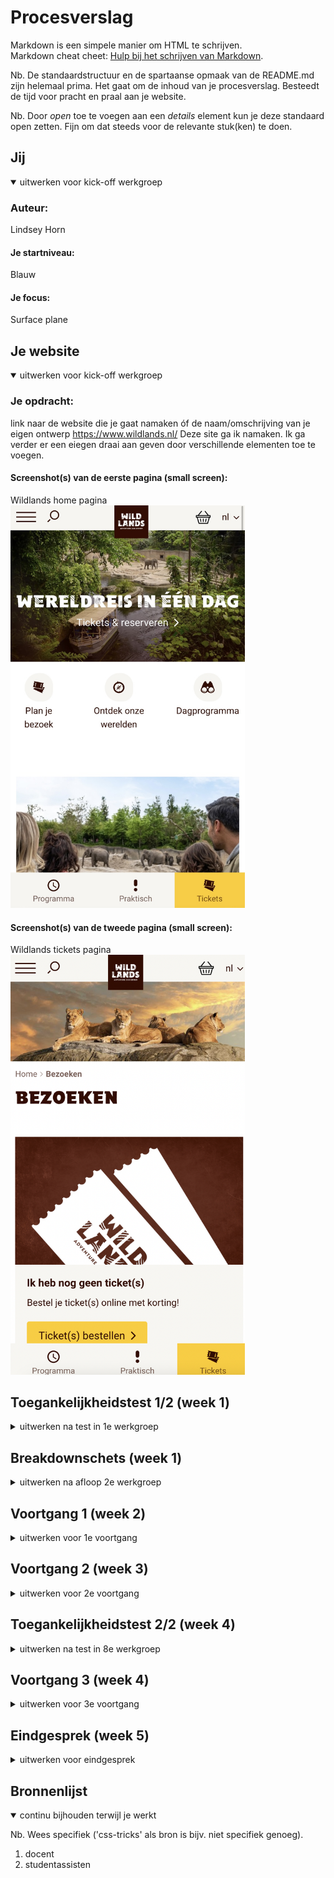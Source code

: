 # Procesverslag
Markdown is een simpele manier om HTML te schrijven.  
Markdown cheat cheet: [Hulp bij het schrijven van Markdown](https://github.com/adam-p/markdown-here/wiki/Markdown-Cheatsheet).

Nb. De standaardstructuur en de spartaanse opmaak van de README.md zijn helemaal prima. Het gaat om de inhoud van je procesverslag. Besteedt de tijd voor pracht en praal aan je website.

Nb. Door *open* toe te voegen aan een *details* element kun je deze standaard open zetten. Fijn om dat steeds voor de relevante stuk(ken) te doen.





## Jij

<details open>
  <summary>uitwerken voor kick-off werkgroep</summary>

  ### Auteur:
  Lindsey Horn

  #### Je startniveau:
  Blauw

  #### Je focus:
 Surface plane
 
</details>





## Je website

<details open>
  <summary>uitwerken voor kick-off werkgroep</summary>

  ### Je opdracht:
  link naar de website die je gaat namaken óf de naam/omschrijving van je eigen ontwerp
https://www.wildlands.nl/ Deze site ga ik namaken. Ik ga verder er een eiegen draai aan geven door verschillende elementen toe te voegen.
  

  #### Screenshot(s) van de eerste pagina (small screen): 
  Wildlands home pagina 
  <img src="readme-images/wildlands1.jpg" width="375px" alt="de home pagina">

  #### Screenshot(s) van de tweede pagina (small screen):
  Wildlands tickets pagina
  <img src="readme-images/pagina 2.png" width="375px" alt="omschrijving van de pagina">
  
 
</details>



## Toegankelijkheidstest 1/2 (week 1)

<details>
  <summary>uitwerken na test in 1e werkgroep</summary>

  ### Bevindingen
  Lijst met je bevindingen die in de test naar voren kwamen:
- buttons wat groter maken
- tekst niet te klein
- gekleurde knoppen
- plaatjes ter ondersteuing helpen

  #### Screenreader
  Hier korte omschrijving (met indien nodig afbeeldingen)
  Met de screenereader op de originele site deed jhij deader links letter voor letter, en ook las hij regel voor regel voor en niet zin voor zin, waardoor het lastig is om het verhaal in goede zinnen te kunnen beluisteren en te begrijpen wat nou 1 zin is en wat niet.

  Hier een omschrijving van hoe het opgelost kan worden (met indien nodig afbeeldingen)
een goed gestructureerde HTML pagina.

  #### Muis en Toetsenbord 
  Hier korte omschrijving (met indien nodig afbeeldingen)
De tap toets op het toetsenbord gaat wel goed. Dit is duidelijk en overzichtelijk.


  #### Motoriek (shocks, elastiekjes)
  <img src="readme-images/test1ballon.jpg" width="375px" alt="testen met ballon omhooghouden">
  Hier korte omschrijving (met indien nodig afbeeldingen)
Ballon voor concentratie:
- je doelen zijn worden veel slomer uitgevoer, maar het is uiteindelijk wel gelukt
- hoofdingen moeten belangrijk zijn en echt opvallen zodat je dat als eerst opvalt en je niet heel lang hoeft te kijken waar je moet zijn.
- buttons zijn beetje klein en is lastig te klikken als je bezig bent met de ballon omhoog houden.

elastiekjes:
- scrollen is lastig
- typen gaat moeizamer
- in en uit-zoemen

  Hier een omschrijving van hoe het opgelost kan worden (met indien nodig afbeeldingen)
  - grotere gekleurde knoppen, heirdoor vallen ze gelijk op
  - plaatjes ter ondersteuining, dat werkt beter dan tekst op een korte tijd


  #### Visueel (brillen, contrast, kleurenblind, dark/light). 
  Hier korte omschrijving (met indien nodig afbeeldingen)
<img src="readme-images/test1bril.jpg" width="375px" alt="testen met bril">
- je moet soms inzoemen anders kun je het niet lezen
- kost meer tijd om iets te vinden
- bril met kelurencontarst was wel goed, het contrast van de website was er goed.

  Hier een omschrijving van hoe het opgelost kan worden (met indien nodig afbeeldingen)
  - letters wat groter
  - makkelijk kunnen in en uitzoemen
  - goed kleurencontrast

</details>



## Breakdownschets (week 1)

<details>
  <summary>uitwerken na afloop 2e werkgroep</summary>

  ### de hele pagina: 
  Ik ben helaas vergetewn fotos van de website van het proces te maken.
  In de eerste week ben ik eerst van de home pagina een creenshot gaan maken en vanuit daar bekijken hoe de HTML opgebouwd moet worden. Toen ik dat in XD had gedaan kon in zo gelijk mijn HTML structuur typen. Het is natuurlijk nog niet gestylt met CSS dus allesz ziet er nog niet uit. 

  ### dynamisch deel (bijv menu): 
  Ik ben begonnen met het menu maken en positioneren. Het lastigste was om het logo op de voorgrond te krijgen ook T.o.v. de video er gelijk onder. Ik heb ervoor gezorgd dat het filmpje op de home pagina blijft afspelen net als op de originele site.

  ### wellicht nog een dynamisch deel (bijv filter): 
  Ik zat deze week ik een goeie werkflow. Ik heb de hele pagina gestylt behalve de footer. Alles staat goed op zn plek (voor telefoon formaat dan)


</details>





## Voortgang 1 (week 2)

<details>
  <summary>uitwerken voor 1e voortgang</summary>

  ### Stand van zaken
  hier dit ging goed & dit was lastig (neem ook screenshots op van delen van je website en code)

Ik heb mijn eerste pagina zo goed als af gekregen. Ik was al erg trots op heo ver ik voor die week al was gekomen. Dit gaat me later ook helpen.
  ### Agenda voor meeting
  samen met je groepje opstellen

  | student 1      | student 2 ik          | student 3    | student 4        |
  | ---            | ---                | ---          | ---              |
  | bespreekt zijn | bespreekt de site  | stelt ook    |    |
  | website en     | kijkt naar de      | zijn vragen  |  |
  | stelt vragen   | opbouw van HTML    | ...          | ...              |


  ### Verslag van meeting
  hier na afloop snel de uitkomsten van de meeting vastleggen

  - logo in de header moet een h1 worden
  - wat ik had als H1 moet een H2 worden
  - werken met var kleuren
  - section had ik 3 afbeeldingen met tekst eronder dat linkjes waren. dat is dat stukje oinder de video, dat moet ik veranderen in 1 link dus afbeelding en tekst in 1
  - 2e pagina moet tickets reserveren de H1 wel zijn en neit meer het logo
  - mag 2 CSS bestanden gebruiken voor de styling
</details>





## Voortgang 2 (week 3)

<details>
  <summary>uitwerken voor 2e voortgang</summary>

  ### Stand van zaken
  hier dit ging goed & dit was lastig (neem ook screenshots op van delen van je website en code)
Ik heb deze week mijn 2e pagina ook geschreven met HTML en CSS en de footer ook gemaakt. die ahd ik vorige week nog niet. 
ik ben begonnen met kijken wat ik ging doen en heb gekozen voor die surface plane. Ik ben begonnen met het maken van een darkmode. en daarna ben ik begonnen met het maken van een halloween mode. Dit heb ik emt stukjes JS gedaan. 

  ### Agenda voor meeting
  samen met je groepje opstellen

  | student 1      | student 2          | student 3 ik            | student 4        |
  | ---            | ---                | ---                     | ---              |
  | stelde vragen  | besprak ook  zijn  | gevraagd naar stukje JS | en dan ik dat    |
  | aan 1 van de   | punten             | voor de halloween mode  | dit wil ik zeker |
  | studentassistenten| ...              | kwam daar nog niet uit | ...              |


  ### Verslag van meeting
  hier na afloop snel de uitkomsten van de meeting vastleggen

  -  ik was goed op gang
  - zag er netjes uit
  - JS werd ik geholpen en nu werkt de halloween mode en snpa ik het
  - op dit tempo vergaan

</details>





## Toegankelijkheidstest 2/2 (week 4)

<details>
  <summary>uitwerken na test in 8e werkgroep</summary>

  ### Bevindingen
  Lijst met je bevindingen die in de test naar voren kwamen (geef ook aan wat er verbeterd is):
- alt-tekst bij afbeeldingen toevoegen
- likjes makkelijk aan te klikken
- kleuren contrast is goed, goed gekozen kleuren.
- was verast hoe goed het testen eigenlijk ging

  #### Screenreader
  Hier korte omschrijving (met indien nodig afbeeldingen)
- mijn website werkte goed met de screenreader. hij las alles netjes voor. 
- hij las wel heel snel, maar dat ligt denk ik aan de instellingen.
- linkjes snapt hij allemaal
- afbeeldingen nog niet genoemd
- vakje om het item staat verkeerd

  Hier een omschrijving van hoe het opgelost kan worden (met indien nodig afbeeldingen)
  - ik moet nog alt-teksten toevoegen


  #### Muis en Toetsenbord 
  Hier korte omschrijving (met indien nodig afbeeldingen)
<img src="readme-images/toegankelijkheidtest2.png" width="375px" alt="toegankelijkheid">
  
- de tap-toets deed het erg goed, hij apkte alle linkjes en alle knoppen. die waren allemaal bereikbaar.
- vakje om het item staat verkeerd

  #### Motoriek (shocks, elastiekjes)
  Hier korte omschrijving (met indien nodig afbeeldingen)
<img src="readme-images/test2elastiekjes.jpg" width="375px" alt="bril">
shocks:
standje 3/4 kon ik er nog wel goed mee omgaan. scrollen is wel wat lastiger. het duurt iets langer voordat je ergens anders op ene pagina bent. button grootte was wel goed. Ik kon ze namelijk wel aanklikken. kleine linkjes zijn alleen wel lastig.

  Hier een omschrijving van hoe het opgelost kan worden (met indien nodig afbeeldingen)
- linkjes groter oppervalk om op te klikken

  #### Visueel (brillen, contrast, kleurenblind, dark/light). 
  <img src="readme-images/test2bril.jpg" width="375px" alt="testen met bril">
  Hier korte omschrijving (met indien nodig afbeeldingen)
  met de eerste bril die met de gele glazen, was alles goed te lezen en het kleurencontrast goed.
  bril 2 met de witte velkjes, werd al iets lastiger maar het was voor mij nog steeds te lezen en te begrijpen.

<img src="readme-images/kleurenblind1.jpg" width="375px" alt="">
<img src="readme-images/kleurenblind2.jpg" width="375px" alt="">
  met de instellignen in de browser hebben we getest met verschillende soorten kleuren blind. Hierdoor kwam ik erahcter dat de kleurencontrasten goed blijven en het nog overzichtelijk is.

  Hier een omschrijving van hoe het opgelost kan worden (met indien nodig afbeeldingen)
  - duidelijke kleuren
  - duidelijke knoppen 
  tekst niet te klein

</details>





## Voortgang 3 (week 4)

<details>
  <summary>uitwerken voor 3e voortgang</summary>

  ### Stand van zaken
  hier dit ging goed & dit was lastig (neem ook screenshots op van delen van je website en code)


  ### Agenda voor meeting
  samen met je groepje opstellen

  | student 1      | student 2   ik                       | student 3    | 
  | ---            | ---                                  | ---          |
  | site           | Overige keuzes van                   | laatste kiekjes      | 
  | laatste kleine dingetjes| surface plane               | nog een punt | 
  | ...            | wat nog handig is om te doen         | ...          | ...              


  ### Verslag van meeting
  hier na afloop snel de uitkomsten van de meeting vastleggen

  - nog steeds alt-tekst toevoegen
  - kijken naar SVG plaatjes voor verder werken
  - ziet er al goed uit, en weet al meer dan 4 weken geleden
  - verschilende states uitwerken
  - bekijk beoordelingsformulier nog

</details>





## Eindgesprek (week 5)

<details>
  <summary>uitwerken voor eindgesprek</summary>

  ### Je uitkomst - karakteristiek screenshots:
  
<img src="readme-images/eind1.png.png" width="375px" alt="halloween mode">
<img src="readme-images/eind2.png.png" width="375px" alt="svg ">
<img src="readme-images/eind3.png.png" width="375px" alt="2e pagina">
<img src="readme-images/eind4.png.png" width="375px" alt="hover state">

  ### Dit ging goed/Heb ik geleerd: 
  Korte omschrijving met plaatjes
- de opbouw van de HTML bedenken en vanuit dat structuur pas vormegevn. dit is erg goed gegaan en heeft ook goed geholpen.
- ik heb geleerd om animaties te maken, ook met SVG
- positioneren lukt steeds beter.
- planning en het bij houden ging erg goed
- ik heb geleerd hoe je beter kan werken met JS
- ik heb geleerd om met Var (root elemneten), te werken. Deze heb ik nooit gebruikt. Hierdoor ging het maken van de darkmode en halloweenmode goed.



  ### Dit was lastig/Is niet gelukt:
  Korte omschrijving met plaatjes
  - ik had geprobeerd een werkend formulier te maken voor het inschrijven van een neiuwsbrief en dat je dan pop up melding krijgt dat je bent aangemeld. dit lukte niet dus ik heb gespeeld met een SVG icon maken. Dit is wel gelukt, vond het alleen beetje apart dat het zoveel code had, maar ik dacht het zal wel goed zijn want het heeft gewerkt en mijn ontwerp in illustrator staat op mijn site.
  <img src="readme-images/pogingtotnieuwsbrief.png" width="375px" alt="nieuwsbrief uitprobeersel">
  - soms was JS wel lastig, en kon in zelf de fout niet vinden , maar dat is gelukkig opgelsost door de docent of de student assistent.
  
</details>



## Bronnenlijst

<details open>
  <summary>continu bijhouden terwijl je werkt</summary>

  Nb. Wees specifiek ('css-tricks' als bron is bijv. niet specifiek genoeg).

  1. docent
  2. studentassisten

</details>